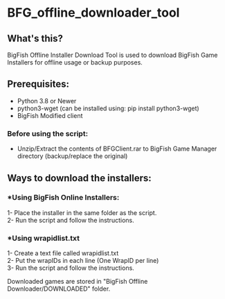 # BFG_offline_downloader_tool

## What's this?

BigFish Offline Installer Download Tool is used to download BigFish Game Installers for offline usage or backup purposes.

## Prerequisites:

- Python 3.8 or Newer <br>
- python3-wget (can be installed using: pip install python3-wget) <br>
- BigFish Modified client <br>

### Before using the script:

* Unzip/Extract the contents of BFGClient.rar to BigFish Game Manager directory (backup/replace the original)

## Ways to download the installers:

### *Using BigFish Online Installers:

1- Place the installer in the same folder as the script. <br>
2- Run the script and follow the instructions.

### *Using wrapidlist.txt

1- Create a text file called wrapidlist.txt <br>
2- Put the wrapIDs in each line (One WrapID per line) <br>
3- Run the script and follow the instructions. <br>


Downloaded games are stored in "BigFish Offline Downloader/DOWNLOADED" folder.
